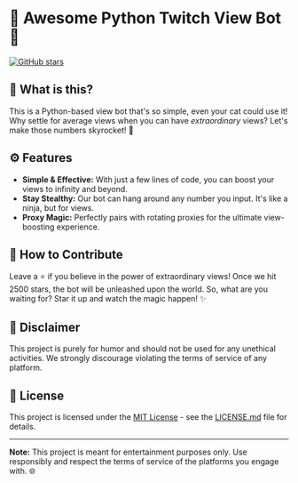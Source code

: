 <!--- Project Title -->
# 🚀 Awesome Python Twitch View Bot 🚀

[![GitHub stars](https://img.shields.io/github/stars/shibakek2/twitch_view_bot.svg?style=social)](https://github.com/shibakek2/twitch_view_bot/stargazers)

## 👀 What is this?

This is a Python-based view bot that's so simple, even your cat could use it! Why settle for average views when you can have *extraordinary* views? Let's make those numbers skyrocket! 🚀

## ⚙️ Features

- **Simple & Effective:** With just a few lines of code, you can boost your views to infinity and beyond.
- **Stay Stealthy:** Our bot can hang around any number you input. It's like a ninja, but for views.
- **Proxy Magic:** Perfectly pairs with rotating proxies for the ultimate view-boosting experience.

## 🌟 How to Contribute

Leave a ⭐️ if you believe in the power of extraordinary views! Once we hit 2500 stars, the bot will be unleashed upon the world. So, what are you waiting for? Star it up and watch the magic happen! ✨

## 🚨 Disclaimer

This project is purely for humor and should not be used for any unethical activities. We strongly discourage violating the terms of service of any platform.

## 📃 License

This project is licensed under the [MIT License](LICENSE.md) - see the [LICENSE.md](LICENSE.md) file for details.

---

**Note:** This project is meant for entertainment purposes only. Use responsibly and respect the terms of service of the platforms you engage with. 🌐
